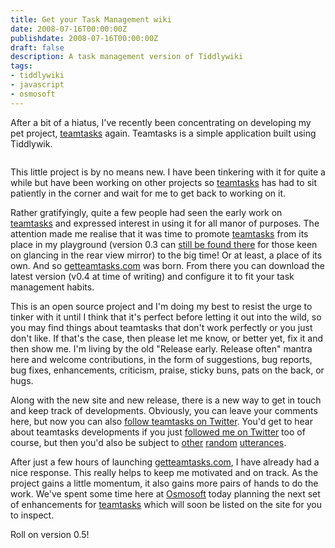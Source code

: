 ```yaml
---
title: Get your Task Management wiki
date: 2008-07-16T00:00:00Z
publishdate: 2008-07-16T00:00:00Z
draft: false
description: A task management version of Tiddlywiki
tags:
- tiddlywiki
- javascript
- osmosoft
---
```


After a bit of a hiatus, I've recently been concentrating on developing my pet project, <a href="http://getteamtasks.com" title="getteamtasks - get your flexible task management wiki here.">teamtasks</a> again.  Teamtasks is a simple application built using Tiddlywik.

<img src="https://farm4.static.flickr.com/3182/2674867706_0397fca6e0.jpg" alt="">



<p>
	This little project is by no means new. I have been tinkering with it for quite a while but have been working on other projects so <a href="http://getteamtasks.com">teamtasks</a> has had to sit patiently in the corner and wait for me to get back to working on it.
</p>
<p>
	Rather gratifyingly, quite a few people had seen the early work on <a href="http://getteamtasks.com">teamtasks</a> and expressed interest in using it for all manor of purposes.  The attention made me realise that it was time to promote <a href="http://getteamtasks.com">teamtasks</a> from its place in my playground (version 0.3 can <a href="http://static.hawksworx.com/playground/teamtasks/index.html">still be found there</a> for those keen on glancing in the rear view mirror) to the big time! Or at least, a place of its own.  And so <a href="http://getteamtasks.com">getteamtasks.com</a> was born. From there you can download the latest version (v0.4 at time of writing) and configure it to fit your task management habits.
</p>
<p>
	This is an open source project and I'm doing my best to resist the urge to tinker with it until I think that it's perfect before letting it out into the wild, so you may find things about teamtasks that don't work perfectly or you just don't like. If that's the case, then please let me know, or better yet, fix it and then show me.  I'm living by the old "Release early. Release often" mantra here and welcome contributions, in the form of suggestions, bug reports, bug fixes, enhancements, criticism, praise, sticky buns, pats on the back, or hugs.
</p>
<p>
	Along with the new site and new release, there is a new way to get in touch and keep track of developments. Obviously, you can leave your comments here, but now you can also <a href="http://twitter.com/teamtasks">follow teamtasks on Twitter</a>. You'd get to hear about teamtasks developments if you just <a href="http://twitter.com/philhawksworth">followed me on Twitter</a> too of course, but then you'd also be subject to <a href="http://twitter.com/philhawksworth/statuses/857888010">other</a> <a href="http://twitter.com/philhawksworth/statuses/853655405">random</a> <a href="http://twitter.com/philhawksworth/statuses/852759376">utterances</a>.
</p>
<p>
	After just a few hours of launching <a href="http://getteamtasks.com">getteamtasks.com</a>, I have already had a nice response. This really helps to keep me motivated and on track. As the project gains a little momentum, it also gains more pairs of hands to do the work. We've spent some time here at <a href="http://www.osmosoft.com">Osmosoft</a> today planning the next set of enhancements for <a href="http://getteamtasks.com">teamtasks</a> which will soon be listed on the site for you to inspect.
</p>
<p>Roll on version 0.5!</p>


